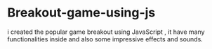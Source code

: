 # Breakout-game-using-js
i created the popular game breakout using JavaScript , it have many functionalities inside and also some impressive effects and sounds.
